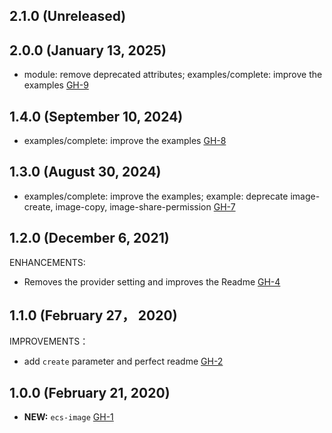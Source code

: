 ## 2.1.0 (Unreleased)
## 2.0.0 (January 13, 2025)

- module: remove deprecated attributes; examples/complete: improve the examples [GH-9](https://github.com/alibabacloud-automation/terraform-alicloud-ecs-image/pull/9)

## 1.4.0 (September 10, 2024)

- examples/complete: improve the examples [GH-8](https://github.com/alibabacloud-automation/terraform-alicloud-ecs-image/pull/8)

## 1.3.0 (August 30, 2024)

- examples/complete: improve the examples; example: deprecate image-create, image-copy, image-share-permission [GH-7](https://github.com/alibabacloud-automation/terraform-alicloud-ecs-image/pull/7)


## 1.2.0 (December 6, 2021)

ENHANCEMENTS:

- Removes the provider setting and improves the Readme [GH-4](https://github.com/terraform-alicloud-modules/terraform-alicloud-ecs-image/pull/4)

## 1.1.0 (February 27， 2020)

IMPROVEMENTS：

- add `create` parameter and perfect readme [GH-2]( https://github.com/terraform-alicloud-modules/terraform-alicloud-ecs-image/pull/2) 

## 1.0.0 (February 21, 2020)

- **NEW:**  `ecs-image` [GH-1]( https://github.com/terraform-alicloud-modules/terraform-alicloud-ecs-image/pull/1)
